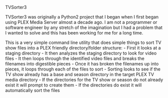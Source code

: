 TVSorter3 

TVSorter3 was originally a Python2 project that I began when I first began using PLEX Media Server almost a decade ago.  I am not a programmer or software engineer by any stretch of the imagination but I had a problem that I wanted to solve and this has been working for me for a long time.

This is a very simple command line utility that does simple things to sort TV show files into a PLEX friendly directory/folder structure: 
    - First it looks at a staging directory
    - It then analyzes the staging directory to look for video files
    - It then loops through the identified video files and breaks the filenames into digestible pieces
    - Once it has broken the filenames up into pieces, it loops through each of the files to sort
    - Sorting looks to see if the TV show already has a base and season directory in the target PLEX TV media directory
    - If the directories for the TV show or season do not already exist it will prompt to create them
    - If the directories do exist it will automatically sort the files 


